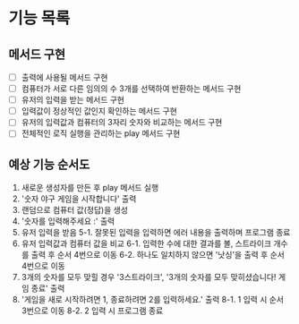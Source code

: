 # 기능 목록

## 메서드 구현

- [ ] 출력에 사용될 메서드 구현
- [ ] 컴퓨터가 서로 다른 임의의 수 3개를 선택하여 반환하는 메서드 구현
- [ ] 유저의 입력을 받는 메서드 구현
- [ ] 입력값이 정상적인 값인지 확인하는 메서드 구현
- [ ] 유저의 입력값과 컴퓨터의 3자리 숫자와 비교하는 메서드 구현
- [ ] 전체적인 로직 실행을 관리하는 play 메서드 구현

## 예상 기능 순서도

1. 새로운 생성자를 만든 후 play 메서드 실행
2. '숫자 야구 게임을 시작합니다' 출력
3. 랜덤으로 컴퓨터 값(정답)을 생성
4. '숫자를 입력해주세요 :' 출력
5. 유저 입력을 받음
   5-1. 잘못된 입력을 입력하면 에러 내용을 출력하며 프로그램 종료
6. 유저 입력값과 컴퓨터 값을 비교
   6-1. 입력한 수에 대한 결과를 볼, 스트라이크 개수를 출력 후 순서 4번으로 이동
   6-2. 하나도 일치하지 않으면 '낫싱'을 출력 후 순서 4번으로 이동
7. 3개의 숫자를 모두 맞힐 경우 '3스트라이크', '3개의 숫자를 모두 맞히셨습니다! 게임 종료' 출력
8. '게임을 새로 시작하려면 1, 종료하려면 2를 입력하세요.' 출력
   8-1. 1 입력 시 순서 3번으로 이동
   8-2. 2 입력 시 프로그램 종료
